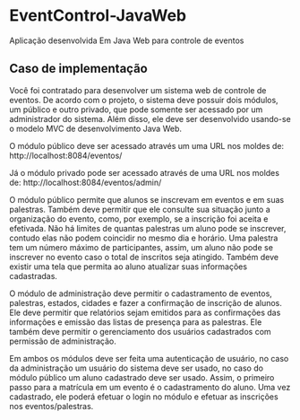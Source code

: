 # EventControl-JavaWeb
Aplicação desenvolvida Em Java Web para controle de eventos 

## Caso de implementação 
Você foi contratado para desenvolver um sistema web de controle de eventos. De acordo com o projeto, o sistema deve possuir dois módulos, um público e outro privado, que pode somente ser acessado por um administrador do sistema. Além disso, ele deve ser desenvolvido usando-se o modelo MVC de desenvolvimento Java Web.
 

O módulo público deve ser acessado através um uma URL nos moldes de:
http://localhost:8084/eventos/

Já o módulo privado pode ser acessado através de uma URL nos moldes de:
http://localhost:8084/eventos/admin/
 

O módulo público permite que alunos se inscrevam em eventos e em suas palestras. Também deve permitir que ele consulte sua situação junto a organização do evento, como, por exemplo, se a inscrição foi aceita e efetivada. Não há limites de quantas palestras um aluno pode se inscrever, contudo elas não podem coincidir no mesmo dia e horário. Uma palestra tem um número máximo de participantes, assim, um aluno não pode se inscrever no evento caso o total de inscritos seja atingido. Também deve existir uma tela que permita ao aluno atualizar suas informações cadastradas.
 

O módulo de administração deve permitir o cadastramento de eventos, palestras, estados, cidades e fazer a confirmação de inscrição de alunos. Ele deve permitir que relatórios sejam emitidos para as confirmações das informações e emissão das listas de presença para as palestras. Ele também deve permitir o gerenciamento dos usuários cadastrados com permissão de administração.
 

Em ambos os módulos deve ser feita uma autenticação de usuário, no caso da administração um usuário do sistema deve ser usado, no caso do módulo público um aluno cadastrado deve ser usado. Assim, o primeiro passo para a matrícula em um evento é o cadastramento do aluno. Uma vez cadastrado, ele poderá efetuar o login no módulo e efetuar as inscrições nos eventos/palestras.
